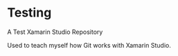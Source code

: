 # Testing
A Test Xamarin Studio Repository

Used to teach myself how Git works with Xamarin Studio.
